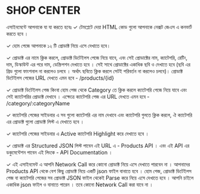 # SHOP CENTER

এসাইনমেন্টে আপনাকে যা যা করতে হবেঃ
✓ টেমপ্লেটে দেয়া HTML কোড গুলো আপনাকে নেক্সট জেএস এ কনভার্ট করতে হবে ।

✓ হোম পেজে আপনাকে ১২ টি প্রোডাক্ট নিয়ে এসে দেখাতে হবে।

✓ প্রোডাক্ট এর নামে ক্লিক করলে, প্রোডাক্ট ডিটেইলস পেজে নিয়ে যাবে, এবং সেই প্রোডাক্টের নাম, ক্যাটেগরি, রেটিং, দাম, ডিস্কাউন্ট এর পরে দাম, ডেস্ক্রিপশন দেখাতে হবে । সেই সাথে প্রোডাক্টের একাধিক ছবি ও দেখাতে হবে (ছবি এর গ্রিড গুলো ফাংশনাল না করলেও চলবে । অর্থাৎ ছবিতে ক্লিক করলে সেটই পরিবর্তন না করলেও চলবে)। প্রোডাক্ট ডিটেইলস পেজের URL দেখতে এমন হবে - /products/{id}

✓ প্রোডাক্ট ডিটেইলস পেজ কিংবা হোম পেজ থেকে Category তে ক্লিক করলে ক্যাটেগরি পেজে নিয়ে যাবে এবং সেই ক্যাটেগরির প্রোডাক্ট দেখাবে । এক্ষেত্রে ক্যাটেগরি পেজ এর URL দেখতে এমন হবে - /category/:categoryName

✓ ক্যাটেগরি পেজের সাইডবার এ সব গুলো ক্যাটেগরি এর নাম দেখাবে এবং ক্যাটেগরি গুলতে ক্লিক করলে, ঐ ক্যাটেগরি এর প্রোডাক্ট গুলো প্রোডাক্ট লিস্ট এ দেখাতে হবে ।

✓ ক্যাটেগরি পেজের সাইডবার এ Active ক্যাটেগরি Highlight করে দেখাতে হবে ।

✓ প্রোডাক্ট এর Structured JSON লিস্ট পাবেন এই URL এ - Products API । এবং এই API এর ডকুমেন্টেশন পাবেন এই লিংকে - API Documentation ।

✓ এই এসাইনমেন্ট এ আপনি Network Call করে কোনো প্রোডাক্ট নিয়ে এসে দেখাতে পারবেন না । আপনাদের Products API থেকে বেশ কিছু প্রোডাক্ট নিয়ে একটি json ফাইল বানাতে হবে । হোম পেজ, প্রোডাক্ট ডিটেইলস পেজ বা ক্যাটেগরি পেজের সব প্রোডাক্ট JSON ফাইল থেকেই Parse করে নিয়ে এসে দেখাতে হবে । আপনি চাইলে একাধিক json ফাইল ও বানাতে পারেন । তবে কোনো Network Call করা যাবে না ।

